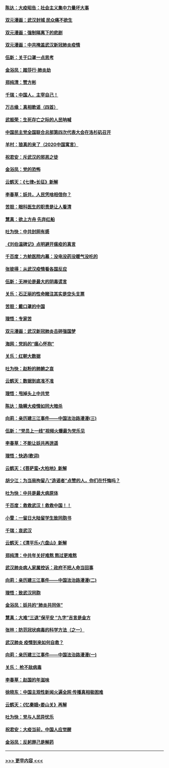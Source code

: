 #### [陈达：大疫昭告：社会主义集中力量坏大事](../pages/nsc993/n11859419.md?t=02120331) 
#### [双元漫画：武汉封城 民众痛不欲生](../pages/nsc993/n11859287.md?t=02120331) 
#### [双元漫画：强制隔离下的悲剧](../pages/nsc993/n11859244.md?t=02120331) 
#### [双元漫画：中共掩盖武汉新冠肺炎疫情](../pages/nsc993/n11858249.md?t=02120331) 
#### [伍新：关于口罩一点思考](../pages/nsc993/n11859195.md?t=02120331) 
#### [金浴凤：踏莎行‧肺炎劫](../pages/nsc993/n11858227.md?t=02120331) 
#### [郑纯清：赞方彬](../pages/nsc993/n11856803.md?t=02120331) 
#### [千瑞；中国人，主宰自己！](../pages/nsc993/n11856793.md?t=02120331) 
#### [万古缘：真相歌谣（四首）](../pages/nsc993/n11856263.md?t=02120331) 
#### [武振荣：生死存亡之际的人民呐喊](../pages/nsc993/n11856256.md?t=02120331) 
#### [中国民主党全国联合总部第四次代表大会在洛杉矶召开](../pages/nsc993/n11856344.md?t=02120331) 
#### [羊村：狼真的来了（2020中国寓言）](../pages/nsc993/n11856229.md?t=02120331) 
#### [祝君安：斥武汉的邪恶之徒](../pages/nsc993/n11855861.md?t=02120331) 
#### [金浴凤：党的恐怖](../pages/nsc993/n11855849.md?t=02120331) 
#### [云鹤天：《七律▪长征》新解](../pages/nsc993/n11855479.md?t=02120331) 
#### [李春草：妖共，人民凭啥相信你？](../pages/nsc993/n11855196.md?t=02120331) 
#### [苦胆：眼科医生的职责是让人看清](../pages/nsc993/n11853840.md?t=02120331) 
#### [慧真：欲上方舟 先弃红船](../pages/nsc993/n11853483.md?t=02120331) 
#### [吐为快：中共封网有感](../pages/nsc993/n11852575.md?t=02120331) 
#### [《刘伯温碑记》点明避开瘟疫的真言](../pages/nsc993/n11852128.md?t=02120331) 
#### [千百度：方舱医院内幕：没电没药没暖气没吃的](../pages/nsc993/n11850211.md?t=02120331) 
#### [张彼得：从武汉疫情看各国反应](../pages/nsc993/n11850102.md?t=02120331) 
#### [伍新：无神论是最大的阴毒谎言](../pages/nsc993/n11846129.md?t=02120331) 
#### [关乐：石正丽的性命赌注其实是空头支票](../pages/nsc993/n11846109.md?t=02120331) 
#### [苦胆：戴口罩的中国](../pages/nsc993/n11845576.md?t=02120331) 
#### [理悟：专家苦](../pages/nsc993/n11845564.md?t=02120331) 
#### [双元漫画：武汉新冠肺炎击碎强国梦](../pages/nsc993/n11843320.md?t=02120331) 
#### [海网：党妈的“瘟心怀抱”](../pages/nsc993/n11840740.md?t=02120331) 
#### [关乐：红朝大数据](../pages/nsc993/n11840675.md?t=02120331) 
#### [吐为快：赵粉的肺腑之哀](../pages/nsc993/n11840618.md?t=02120331) 
#### [云鹤天：数据到底准不准](../pages/nsc993/n11840325.md?t=02120331) 
#### [理悟：甩掉头上中共党](../pages/nsc993/n11838826.md?t=02120331) 
#### [陈达：隐瞒大疫情如同大暗杀](../pages/nsc993/n11838771.md?t=02120331) 
#### [向莉：亲历建三江事件——中国法治路漫漫(三)](../pages/nsc993/n11831825.md?t=02120331) 
#### [伍新：“党员上一线”视频火爆最为党乐见](../pages/nsc993/n11838200.md?t=02120331) 
#### [李春草：不能让妖共再逍遥](../pages/nsc993/n11838102.md?t=02120331) 
#### [理悟：快逃(歌词)](../pages/nsc993/n11838083.md?t=02120331) 
#### [云鹤天：《菩萨蛮▪大柏地》新解](../pages/nsc993/n11838059.md?t=02120331) 
#### [胡少江：为当局拘留八“造谣者”点赞的人，你们在忏悔吗？](../pages/nsc993/n11836801.md?t=02120331) 
#### [吐为快：中共是最大病原体](../pages/nsc993/n11836748.md?t=02120331) 
#### [千百度：救救武汉！救救中国！！](../pages/nsc993/n11836145.md?t=02120331) 
#### [小雪：一留日大陆留学生致同胞书](../pages/nsc993/n11834624.md?t=02120331) 
#### [千瑞：哀武汉](../pages/nsc993/n11833647.md?t=02120331) 
#### [云鹤天：《清平乐▪六盘山》新解](../pages/nsc993/n11833611.md?t=02120331) 
#### [郑纯清：中共年关好难熬 熬过更难熬](../pages/nsc993/n11833489.md?t=02120331) 
#### [武汉肺炎病人家属控诉：政府不把人命当回事](../pages/nsc993/n11833205.md?t=02120331) 
#### [向莉：亲历建三江事件——中国法治路漫漫(二)](../pages/nsc993/n11829102.md?t=02120331) 
#### [理悟：致武汉同胞](../pages/nsc993/n11831522.md?t=02120331) 
#### [金浴凤：妖共的“肺炎共同体”](../pages/nsc993/n11829448.md?t=02120331) 
#### [慧真：大难“三退”保平安 “九字”吉言是金方](../pages/nsc993/n11829501.md?t=02120331) 
#### [张林：防范冠状病毒的科学方法（之一）](../pages/nsc993/n11828618.md?t=02120331) 
#### [武汉肺炎 疫情到来如何自救？](../pages/nsc993/n11827632.md?t=02120331) 
#### [向莉：亲历建三江事件——中国法治路漫漫(一)](../pages/nsc993/n11827190.md?t=02120331) 
#### [关乐： 枪不敌病毒](../pages/nsc993/n11826746.md?t=02120331) 
#### [李春草：赵国的年滋味](../pages/nsc993/n11826321.md?t=02120331) 
#### [徐晓东：中国主观性新闻火遍全网 传播真相极困难](../pages/nsc993/n11826508.md?t=02120331) 
#### [云鹤天：《忆秦娥▪娄山关》再解](../pages/nsc993/n11824682.md?t=02120331) 
#### [吐为快：党与人民异忧乐](../pages/nsc993/n11824660.md?t=02120331) 
#### [祝君安：大疫当前，中国人应觉醒](../pages/nsc993/n11821946.md?t=02120331) 
#### [金浴凤：反躬罪己是解药](../pages/nsc993/n11820280.md?t=02120331) 

----
#### [ >>> 更早内容 <<< ](../indexes/nsc993-earlier.md)
